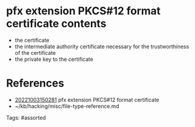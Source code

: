 # pfx extension PKCS#12 format certificate contents
- the certificate
- the intermediate authority certificate necessary for the trustworthiness of the certificate
- the private key to the certificate

# References
- [20221003150281](/zet/20221003150281/) pfx extension PKCS#12 format certificate
- ~/kb/hacking/misc/file-type-reference.md

Tags:
    #assorted

